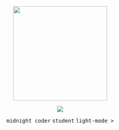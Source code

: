 <div align=center>
 

  
<img src="https://user-images.githubusercontent.com/44041512/180681561-24796f9b-a9b2-47fb-9610-bd6a3f1027c3.gif" width=250>

  

![](https://user-images.githubusercontent.com/44041512/180688271-63c015e0-5d96-4994-8cb0-3f4a90dfe567.svg)
  
<div>
  <kbd>midnight coder</kbd> <kbd>student</kbd> <kbd>light-mode ></kbd>
</div>
  
  
<!--   
  
  ![](https://img.shields.io/badge/-SwiftUI-lightgrey)
  ![](https://img.shields.io/badge/-Swift-lightgrey)
  ![](https://img.shields.io/badge/-Python-lightgrey)
  ![](https://img.shields.io/badge/-HTML-lightgrey)
  ![](https://img.shields.io/badge/-CSS-lightgrey)
  ![](https://img.shields.io/badge/-JS-lightgrey)
  ![](https://img.shields.io/badge/-Pug-lightgrey) -->
  
</div>
